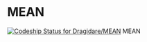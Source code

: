 MEAN
====
[ ![Codeship Status for Dragidare/MEAN](https://codeship.io/projects/a03c83f0-2ba1-0132-180f-728bab2e91c4/status)](https://codeship.io/projects/38609)
MEAN
